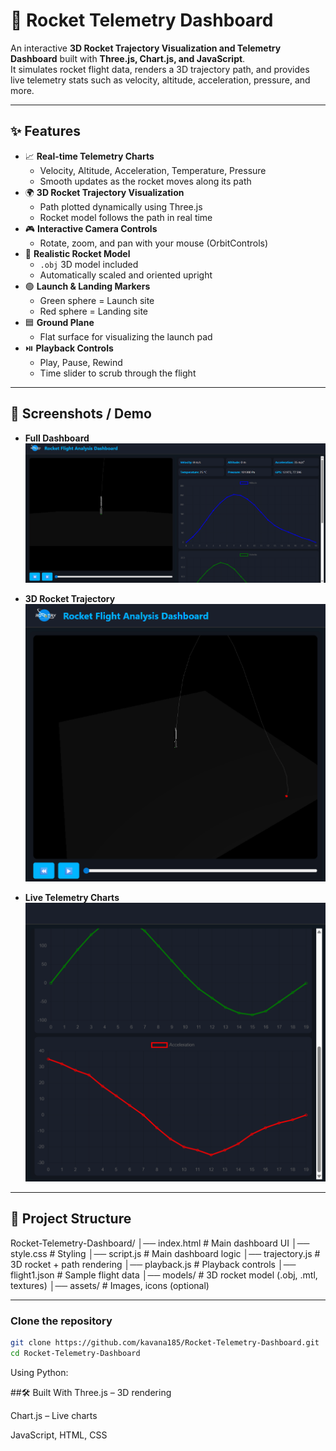 # 🚀 Rocket Telemetry Dashboard  

An interactive **3D Rocket Trajectory Visualization and Telemetry Dashboard** built with **Three.js, Chart.js, and JavaScript**.  
It simulates rocket flight data, renders a 3D trajectory path, and provides live telemetry stats such as velocity, altitude, acceleration, pressure, and more.  

---

## ✨ Features  
- 📈 **Real-time Telemetry Charts**  
  - Velocity, Altitude, Acceleration, Temperature, Pressure  
  - Smooth updates as the rocket moves along its path  
- 🌍 **3D Rocket Trajectory Visualization**  
  - Path plotted dynamically using Three.js  
  - Rocket model follows the path in real time  
- 🎮 **Interactive Camera Controls**  
  - Rotate, zoom, and pan with your mouse (OrbitControls)  
- 🚀 **Realistic Rocket Model**  
  - `.obj` 3D model included  
  - Automatically scaled and oriented upright  
- 🟢 **Launch & Landing Markers**  
  - Green sphere = Launch site  
  - Red sphere = Landing site  
- 🟦 **Ground Plane**  
  - Flat surface for visualizing the launch pad  
- ⏯️ **Playback Controls**  
  - Play, Pause, Rewind  
  - Time slider to scrub through the flight  

---

## 📸 Screenshots / Demo  


- **Full Dashboard**  
  ![Dashboard Overview](public/assets/dashboard.png)  

- **3D Rocket Trajectory**  
  ![Trajectory View](public/assets/trajectory.png)  

- **Live Telemetry Charts**  
  ![Charts](public/assets/charts.png)  

---

## 📂 Project Structure  

Rocket-Telemetry-Dashboard/
│── index.html # Main dashboard UI
│── style.css # Styling
│── script.js # Main dashboard logic
│── trajectory.js # 3D rocket + path rendering
│── playback.js # Playback controls
│── flight1.json # Sample flight data
│── models/ # 3D rocket model (.obj, .mtl, textures)
│── assets/ # Images, icons (optional)


---
###  Clone the repository  
```bash
git clone https://github.com/kavana185/Rocket-Telemetry-Dashboard.git
cd Rocket-Telemetry-Dashboard
```
Using Python:

##🛠️ Built With
Three.js
 – 3D rendering

Chart.js
 – Live charts

JavaScript, HTML, CSS

